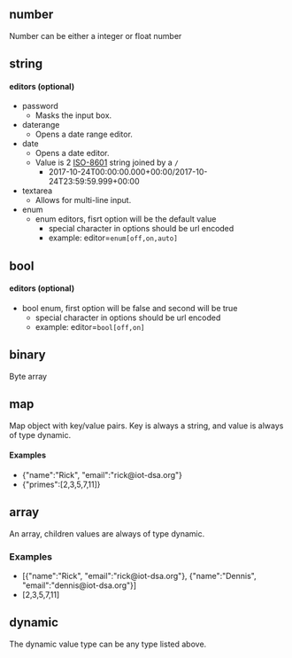 ## number
Number can be either a integer or float number


## string

#### editors (optional)
  * password
    * Masks the input box.
  * daterange
    * Opens a date range editor.
  * date
    * Opens a date editor.
    * Value is 2 [ISO-8601](https://en.wikipedia.org/wiki/ISO_8601) string joined by a `/`
      * 2017-10-24T00:00:00.000+00:00/2017-10-24T23:59:59.999+00:00
  * textarea
    * Allows for multi-line input.
  * enum
    * enum editors, fisrt option will be the default value
      * special character in options should be url encoded
      * example: editor=`enum[off,on,auto]`

## bool

#### editors (optional)
* bool enum, first option will be false and second will be true
  * special character in options should be url encoded
  * example: editor=`bool[off,on]`

## binary
Byte array

## map
Map object with key/value pairs. Key is always a string, and value is always of type dynamic.

#### Examples
* {"name":"Rick", "email":"rick\@iot-dsa.org"}
* {"primes":[2,3,5,7,11]}

## array
An array, children values are always of type dynamic.

### Examples
* [{"name":"Rick", "email":"rick\@iot-dsa.org"}, {"name":"Dennis", "email":"dennis\@iot-dsa.org"}]
* [2,3,5,7,11]

## dynamic
The dynamic value type can be any type listed above.
